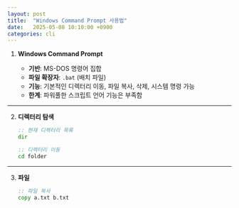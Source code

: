 ```yaml
---
layout: post
title:  "Windows Command Prompt 사용법"
date:   2025-05-08 10:10:00 +0900
categories: cli
---
```

1. **Windows Command Prompt**

   - **기반**: MS-DOS 명령어 집합
   - **파일 확장자**: `.bat` (배치 파일)
   - **기능**: 기본적인 디렉터리 이동, 파일 복사, 삭제, 시스템 명령 가능
   - **한계**: 파워풀한 스크립트 언어 기능은 부족함

---

2. **디렉터리 탐색**

    ```cmd
    :: 현재 디렉터리 목록
    dir

    :: 디렉터리 이동  
    cd folder
    ```

---

3. **파일**

    ```cmd
    :: 파일 복사
    copy a.txt b.txt
    ```